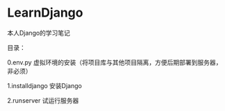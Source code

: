 # LearnDjango
本人Django的学习笔记


目录：

0.env.py 虚拟环境的安装（将项目库与其他项目隔离，方便后期部署到服务器，非必须）

1.installdjango 安装Django

2.runserver 试运行服务器
